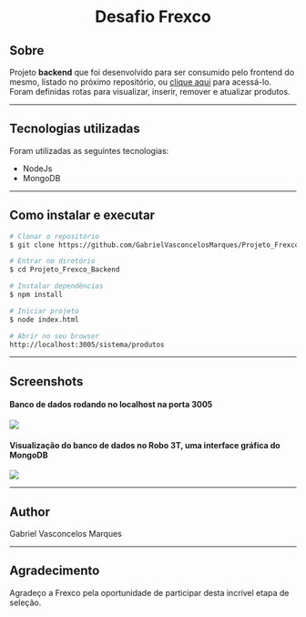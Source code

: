 <h1 align="center">Desafio Frexco</h1>

## Sobre
Projeto **backend** que foi desenvolvido para ser consumido pelo frontend do mesmo, listado no próximo repositório, ou [clique aqui](https://github.com/GabrielVasconcelosMarques/Projeto_Frexco_Frontend) para acessá-lo. Foram definidas rotas para visualizar, inserir, remover e atualizar produtos.

---

## Tecnologias utilizadas
Foram utilizadas as seguintes tecnologias:
- NodeJs
- MongoDB

---

## Como instalar e executar
```bash
# Clonar o repositório
$ git clone https://github.com/GabrielVasconcelosMarques/Projeto_Frexco_Backend

# Entrar no diretório
$ cd Projeto_Frexco_Backend

# Instalar dependências
$ npm install

# Iniciar projeto
$ node index.html 

# Abrir no seu browser 
http://localhost:3005/sistema/produtos
```
---

## Screenshots
#### Banco de dados rodando no localhost na porta 3005
<img src="https://i.imgur.com/GmJOx9M.png">

#### Visualização do banco de dados no Robo 3T, uma interface gráfica do MongoDB
<img src="https://i.imgur.com/YaWmmNY.png">

---

## Author
Gabriel Vasconcelos Marques

---

## Agradecimento
Agradeço a Frexco pela oportunidade de participar desta incrível etapa de seleção.
